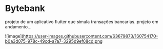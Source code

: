# Bytebank
projeto de um aplicativo flutter que simula transações bancarias.
projeto em andamento...

![image](https://user-images.githubusercontent.com/63679873/160754170-b0a3d075-978c-49cd-a7a7-3295d9ef08cd.png
